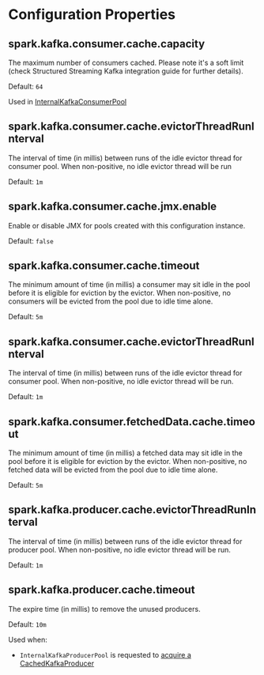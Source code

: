 # Configuration Properties

## <span id="CONSUMER_CACHE_CAPACITY"><span id="spark.kafka.consumer.cache.capacity"> spark.kafka.consumer.cache.capacity

The maximum number of consumers cached. Please note it's a soft limit (check Structured Streaming Kafka integration guide for further details).

Default: `64`

Used in [InternalKafkaConsumerPool](InternalKafkaProducerPool.md)

## <span id="CONSUMER_CACHE_EVICTOR_THREAD_RUN_INTERVAL"><span id="spark.kafka.consumer.cache.evictorThreadRunInterval"> spark.kafka.consumer.cache.evictorThreadRunInterval

The interval of time (in millis) between runs of the idle evictor thread for consumer pool. When non-positive, no idle evictor thread will be run

Default: `1m`

## <span id="CONSUMER_CACHE_JMX_ENABLED"><span id="spark.kafka.consumer.cache.jmx.enable"> spark.kafka.consumer.cache.jmx.enable

Enable or disable JMX for pools created with this configuration instance.

Default: `false`

## <span id="CONSUMER_CACHE_TIMEOUT"><span id="spark.kafka.consumer.cache.timeout"> spark.kafka.consumer.cache.timeout

The minimum amount of time (in millis) a consumer may sit idle in the pool before it is eligible for eviction by the evictor. When non-positive, no consumers will be evicted from the pool due to idle time alone.

Default: `5m`

## <span id="FETCHED_DATA_CACHE_EVICTOR_THREAD_RUN_INTERVAL"><span id="spark.kafka.consumer.cache.evictorThreadRunInterval"> spark.kafka.consumer.cache.evictorThreadRunInterval

The interval of time (in millis) between runs of the idle evictor thread for consumer pool. When non-positive, no idle evictor thread will be run.

Default: `1m`

## <span id="FETCHED_DATA_CACHE_TIMEOUT"><span id="spark.kafka.consumer.fetchedData.cache.timeout"> spark.kafka.consumer.fetchedData.cache.timeout

The minimum amount of time (in millis) a fetched data may sit idle in the pool before it is eligible for eviction by the evictor. When non-positive, no fetched data will be evicted from the pool due to idle time alone.

Default: `5m`

## <span id="PRODUCER_CACHE_EVICTOR_THREAD_RUN_INTERVAL"><span id="spark.kafka.producer.cache.evictorThreadRunInterval"> spark.kafka.producer.cache.evictorThreadRunInterval

The interval of time (in millis) between runs of the idle evictor thread for producer pool. When non-positive, no idle evictor thread will be run.

Default: `1m`

## <span id="PRODUCER_CACHE_TIMEOUT"><span id="spark.kafka.producer.cache.timeout"> spark.kafka.producer.cache.timeout

The expire time (in millis) to remove the unused producers.

Default: `10m`

Used when:

* `InternalKafkaProducerPool` is requested to [acquire a CachedKafkaProducer](InternalKafkaProducerPool.md#acquire)